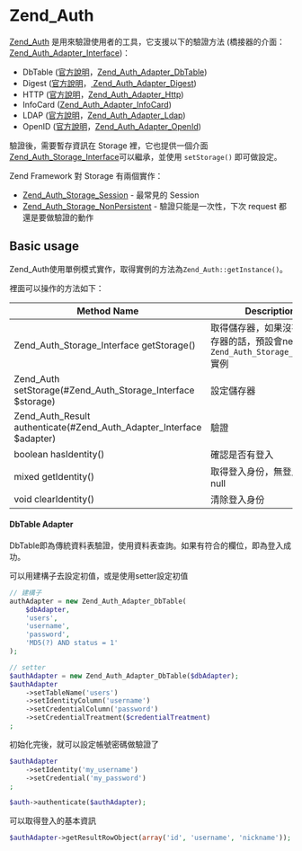# Zend_Auth

[Zend_Auth](http://framework.zend.com/manual/1.12/en/zend.auth.html) 是用來驗證使用者的工具，它支援以下的驗證方法 (橋接器的介面：[Zend_Auth_Adapter_Interface](http://framework.zend.com/apidoc/1.12/files/Auth.Adapter.Interface.html))：

* DbTable ([官方說明](http://framework.zend.com/manual/1.12/en/zend.auth.adapter.dbtable.html)，[Zend_Auth_Adapter_DbTable](http://framework.zend.com/apidoc/1.12/files/Auth.Adapter.DbTable.html))
* Digest ([官方說明](http://framework.zend.com/manual/1.12/en/zend.auth.adapter.digest.html)，[ Zend_Auth_Adapter_Digest](http://framework.zend.com/apidoc/1.12/files/Auth.Adapter.Digest.html))
* HTTP ([官方說明](http://framework.zend.com/manual/1.12/en/zend.auth.adapter.http.html)，[Zend_Auth_Adapter_Http](http://framework.zend.com/apidoc/1.12/files/Auth.Adapter.Http.html))
* InfoCard ([Zend_Auth_Adapter_InfoCard](http://framework.zend.com/apidoc/1.12/files/Auth.Adapter.InfoCard.html))
* LDAP ([官方說明](http://framework.zend.com/manual/1.12/en/zend.auth.adapter.ldap.html)，[Zend_Auth_Adapter_Ldap](http://framework.zend.com/apidoc/1.12/files/Auth.Adapter.Ldap.html))
* OpenID ([官方說明](http://framework.zend.com/manual/1.12/en/zend.auth.adapter.openid.html)，[Zend_Auth_Adapter_OpenId](http://framework.zend.com/apidoc/1.12/files/Auth.Adapter.OpenId.html))

驗證後，需要暫存資訊在 Storage 裡，它也提供一個介面[Zend_Auth_Storage_Interface](http://framework.zend.com/apidoc/1.12/files/Auth.Storage.Interface.html)可以繼承，並使用 `setStorage()` 即可做設定。

Zend Framework 對 Storage 有兩個實作：

* [Zend_Auth_Storage_Session](http://framework.zend.com/apidoc/1.12/files/Auth.Storage.Session.html) - 最常見的 Session
* [Zend_Auth_Storage_NonPersistent](http://framework.zend.com/apidoc/1.12/files/Auth.Storage.NonPersistent.html) - 驗證只能是一次性，下次 request 都還是要做驗證的動作

## Basic usage

Zend_Auth使用單例模式實作，取得實例的方法為`Zend_Auth::getInstance()`。

裡面可以操作的方法如下：

|  Method Name  |  Description  |
|  -----------  |  -----------  |
| Zend_Auth_Storage_Interface getStorage() | 取得儲存器，如果沒有設定儲存器的話，預設會new一個`Zend_Auth_Storage_Sessionn`實例 |
| Zend_Auth setStorage(#Zend_Auth_Storage_Interface $storage) | 設定儲存器 |
| Zend_Auth_Result authenticate(#Zend_Auth_Adapter_Interface $adapter) | 驗證 |
| boolean hasIdentity() | 確認是否有登入|
| mixed getIdentity() | 取得登入身份，無登入會回傳null |
| void clearIdentity() | 清除登入身份 |

#### DbTable Adapter

DbTable即為傳統資料表驗證，使用資料表查詢。如果有符合的欄位，即為登入成功。

可以用建構子去設定初值，或是使用setter設定初值

```php
// 建構子
authAdapter = new Zend_Auth_Adapter_DbTable(
    $dbAdapter,
    'users',
    'username',
    'password',
    'MD5(?) AND status = 1'
);

// setter
$authAdapter = new Zend_Auth_Adapter_DbTable($dbAdapter);
$authAdapter
    ->setTableName('users')
    ->setIdentityColumn('username')
    ->setCredentialColumn('password')
    ->setCredentialTreatment($credentialTreatment)
;
```

初始化完後，就可以設定帳號密碼做驗證了

```php
$authAdapter
    ->setIdentity('my_username')
    ->setCredential('my_password')
;

$auth->authenticate($authAdapter);
```

可以取得登入的基本資訊

```php
$authAdapter->getResultRowObject(array('id', 'username', 'nickname'));
```
